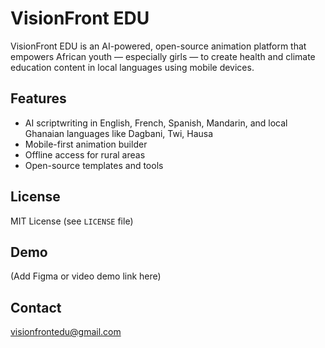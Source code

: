 # VisionFront EDU

VisionFront EDU is an AI-powered, open-source animation platform that empowers African youth — especially girls — to create health and climate education content in local languages using mobile devices.

## Features
- AI scriptwriting in English, French, Spanish, Mandarin, and local Ghanaian languages like Dagbani, Twi, Hausa
- Mobile-first animation builder
- Offline access for rural areas
- Open-source templates and tools

## License
MIT License (see `LICENSE` file)

## Demo
(Add Figma or video demo link here)

## Contact
visionfrontedu@gmail.com
